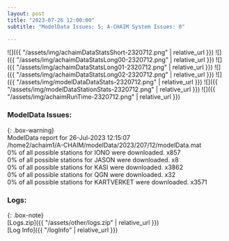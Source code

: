```yaml
---
layout: post
title: "2023-07-26 12:00:00"
subtitle: "ModelData Issues: 5; A-CHAIM System Issues: 0"

---
```


![]({{ "/assets/img/achaimDataStatsShort-2320712.png" | relative_url }})
![]({{ "/assets/img/achaimDataStatsLong00-2320712.png" | relative_url }})
![]({{ "/assets/img/achaimDataStatsLong01-2320712.png" | relative_url }})
![]({{ "/assets/img/achaimDataStatsLong02-2320712.png" | relative_url }})
![]({{ "/assets/img/modelDataDataStats-2320712.png" | relative_url }})
![]({{ "/assets/img/modelDataStationStats-2320712.png" | relative_url }})
![]({{ "/assets/img/achaimRunTime-2320712.png" | relative_url }})


### ModelData Issues:  
  
{: .box-warning}  
 ModelData report for 26-Jul-2023 12:15:07   
 /home2/achaim1/A-CHAIM/modelData/2023/207/12/modelData.mat   
 0% of all possible stations for IONO were downloaded. x857   
 0% of all possible stations for JASON were downloaded. x8   
 0% of all possible stations for KASI were downloaded. x3862   
 0% of all possible stations for QGN were downloaded. x32   
 0% of all possible stations for KARTVERKET were downloaded. x3571   
  


### Logs:  
  
{: .box-note}  
[Logs.zip]({{ "/assets/other/logs.zip" | relative_url }})  
[Log Info]({{ "/logInfo" | relative_url }})  
